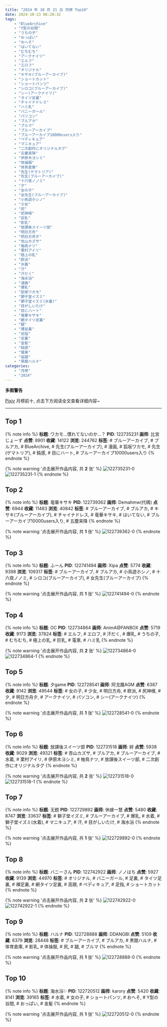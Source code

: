 ```yaml
---
title: "2024 年 10 月 21 日 月榜 Top10"
date: 2024-10-23 06:28:32
tags:
    - "BlueArchive"
    - "Y型の谷間"
    - "うちの子"
    - "おっぱい"
    - "おへそ"
    - "はいてない"
    - "むちむち"
    - "アークナイツ"
    - "エルフ"
    - "エロフ"
    - "オリジナル"
    - "キサキ(ブルーアーカイブ)"
    - "ショートカット"
    - "ショートパンツ"
    - "シロコ(ブルーアーカイブ)"
    - "シー(アークナイツ)"
    - "タイツ足裏"
    - "チャイナドレス"
    - "ハミ乳"
    - "バニーガール"
    - "パソコン"
    - "ブルアカ"
    - "ブルマ"
    - "ブルーアーカイブ"
    - "ブルーアーカイブ10000users入り"
    - "ペディキュア"
    - "マニキュア"
    - "二次創作にオリジナルタグ"
    - "五塵来降"
    - "伊原木ヨシミ"
    - "体操服"
    - "体育倉庫"
    - "先生(ゲマトリア)"
    - "先生(ブルーアーカイブ)"
    - "十六夜ノノミ"
    - "夕"
    - "女の子"
    - "女先生(ブルーアーカイブ)"
    - "小鳥遊ホシノ"
    - "少女"
    - "尻"
    - "尻神様"
    - "巨乳"
    - "影乳"
    - "放課後スイーツ部"
    - "明日方舟"
    - "明日方舟夕"
    - "杏山カズサ"
    - "柚鳥ナツ"
    - "栗村アイリ"
    - "極上の乳"
    - "欧派"
    - "水着"
    - "汗"
    - "汗だく"
    - "海水浴"
    - "漫画"
    - "爆乳"
    - "狐坂ワカモ"
    - "獅子堂イズミ"
    - "獅子堂イズミ(水着)"
    - "目がしいたけ"
    - "目にハート"
    - "竜華キサキ"
    - "網タイツ足裏"
    - "腿"
    - "裸足裏"
    - "足指"
    - "足裏"
    - "金髪"
    - "鈍感"
    - "電車"
    - "高跟"
    - "黒舘ハルナ"
categories:
    - "月榜"
    - "2024"
---
```


<i class="fa fa-triangle-exclamation"></i>**多图警告**<i class="fa fa-triangle-exclamation"></i>

[Pixiv](https://www.pixiv.net/) 月榜前十, 点击下方阅读全文查看详细内容~

<!-- more -->

---

## Top 1

{% note info %}
**标题**: ワカモ…慣れてないのか…？
**PID**: 122735231 **画师**: 比宮じょーず
**点赞**: 8901 **收藏**: 14122 **浏览**: 244762
**标签**: # ブルーアーカイブ, # ブルアカ, # BlueArchive, # 先生(ブルーアーカイブ), # 漫画, # 狐坂ワカモ, # 先生(ゲマトリア), # 鈍感, # 目にハート, # ブルーアーカイブ10000users入り
{% endnote %}

{% note warning '点击展开作品内容, 共 **2** 张' %}
![122735231-0](https://i.pixiv.re/img-original/img/2024/09/24/19/00/13/122735231_p0.png)
![122735231-1](https://i.pixiv.re/img-original/img/2024/09/24/19/00/13/122735231_p1.png)
{% endnote %}

## Top 2

{% note info %}
**标题**: 竜華キサキ
**PID**: 122739362 **画师**: Demahmw(代碼)
**点赞**: 6944 **收藏**: 11483 **浏览**: 40842
**标签**: # ブルーアーカイブ, # ブルアカ, # キサキ(ブルーアーカイブ), # チャイナドレス, # 竜華キサキ, # はいてない, # ブルーアーカイブ10000users入り, # 五塵来降
{% endnote %}

{% note warning '点击展开作品内容, 共 **1** 张' %}
![122739362-0](https://i.pixiv.re/img-original/img/2024/09/24/21/29/18/122739362_p0.jpg)
{% endnote %}

## Top 3

{% note info %}
**标题**: ふーん
**PID**: 122741494 **画师**: Xipa
**点赞**: 5774 **收藏**: 9398 **浏览**: 109317
**标签**: # ブルーアーカイブ, # ブルアカ, # 小鳥遊ホシノ, # 十六夜ノノミ, # シロコ(ブルーアーカイブ), # 女先生(ブルーアーカイブ)
{% endnote %}

{% note warning '点击展开作品内容, 共 **1** 张' %}
![122741494-0](https://i.pixiv.re/img-original/img/2024/09/24/22/31/19/122741494_p0.png)
{% endnote %}

## Top 4

{% note info %}
**标题**: OC
**PID**: 122734864 **画师**: AnimA@FANBOX
**点赞**: 5719 **收藏**: 9173 **浏览**: 37824
**标签**: # エルフ, # エロフ, # 汗だく, # 爆乳, # うちの子, # むちむち, # 極上の乳, # 巨乳, # 電車, # ハミ乳
{% endnote %}

{% note warning '点击展开作品内容, 共 **2** 张' %}
![122734864-0](https://i.pixiv.re/img-original/img/2024/09/24/18/47/17/122734864_p0.png)
![122734864-1](https://i.pixiv.re/img-original/img/2024/09/24/18/47/17/122734864_p1.png)
{% endnote %}

## Top 5

{% note info %}
**标题**: 夕game
**PID**: 122728541 **画师**: 阿戈魔AGM
**点赞**: 6387 **收藏**: 9142 **浏览**: 49544
**标签**: # 女の子, # 少女, # 明日方舟, # 欧派, # 尻神様, # 夕, # 明日方舟夕, # アークナイツ, # パソコン, # シー(アークナイツ)
{% endnote %}

{% note warning '点击展开作品内容, 共 **1** 张' %}
![122728541-0](https://i.pixiv.re/img-original/img/2024/09/24/12/20/43/122728541_p0.jpg)
{% endnote %}

## Top 6

{% note info %}
**标题**: 放課後スイーツ部
**PID**: 122731518 **画师**: 絆
**点赞**: 5938 **收藏**: 9029 **浏览**: 49321
**标签**: # 杏山カズサ, # ブルアカ, # ブルーアーカイブ, # 水着, # 栗村アイリ, # 伊原木ヨシミ, # 柚鳥ナツ, # 放課後スイーツ部, # 二次創作にオリジナルタグ
{% endnote %}

{% note warning '点击展开作品内容, 共 **2** 张' %}
![122731518-0](https://i.pixiv.re/img-original/img/2024/09/24/15/53/07/122731518_p0.jpg)
![122731518-1](https://i.pixiv.re/img-original/img/2024/09/24/15/53/07/122731518_p1.jpg)
{% endnote %}

## Top 7

{% note info %}
**标题**: 无题
**PID**: 122729892 **画师**: 休嫁一慧
**点赞**: 5480 **收藏**: 8747 **浏览**: 33637
**标签**: # 獅子堂イズミ, # ブルーアーカイブ, # 爆乳, # 水着, # 獅子堂イズミ(水着), # マニキュア, # 汗, # 目がしいたけ, # 海水浴
{% endnote %}

{% note warning '点击展开作品内容, 共 **1** 张' %}
![122729892-0](https://i.pixiv.re/img-original/img/2024/09/24/13/55/05/122729892_p0.png)
{% endnote %}

## Top 8

{% note info %}
**标题**: バニーさん
**PID**: 122742922 **画师**: ノノはち
**点赞**: 5927 **收藏**: 9139 **浏览**: 44970
**标签**: # オリジナル, # バニーガール, # 足裏, # タイツ足裏, # 裸足裏, # 網タイツ足裏, # 高跟, # ペディキュア, # 足指, # ショートカット
{% endnote %}

{% note warning '点击展开作品内容, 共 **2** 张' %}
![122742922-0](https://i.pixiv.re/img-original/img/2024/09/24/23/14/01/122742922_p0.png)
![122742922-1](https://i.pixiv.re/img-original/img/2024/09/24/23/14/01/122742922_p1.png)
{% endnote %}

## Top 9

{% note info %}
**标题**: ハルナ
**PID**: 122728888 **画师**: DDANGBI
**点赞**: 5109 **收藏**: 8379 **浏览**: 28448
**标签**: # ブルーアーカイブ, # ブルアカ, # 黒舘ハルナ, # 体育倉庫, # 影乳, # 体操服, # 尻, # 腿, # ブルマ
{% endnote %}

{% note warning '点击展开作品内容, 共 **1** 张' %}
![122728888-0](https://i.pixiv.re/img-original/img/2024/09/24/12/40/51/122728888_p0.png)
{% endnote %}

## Top 10

{% note info %}
**标题**: 海水浴✨️
**PID**: 122720512 **画师**: karory
**点赞**: 5420 **收藏**: 8141 **浏览**: 39165
**标签**: # 水着, # 女の子, # ショートパンツ, # おへそ, # Y型の谷間, # おっぱい, # 金髪
{% endnote %}

{% note warning '点击展开作品内容, 共 **1** 张' %}
![122720512-0](https://i.pixiv.re/img-original/img/2024/09/24/01/45/54/122720512_p0.jpg)
{% endnote %}
